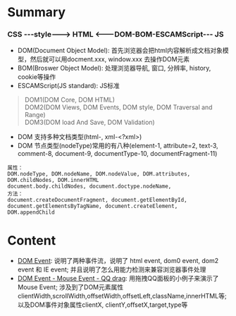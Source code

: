 # Summary
### CSS ---style---> HTML <---DOM-BOM-ESCAMScript--- JS   
* DOM(Document Object Model): 首先浏览器会把html内容解析成文档对象模型，然后就可以用docment.xxx, window.xxx 去操作DOM元素   
* BOM(Broswer Object Model): 处理浏览器导航, 窗口, 分辨率, history, cookie等操作   
* ESCAMScript(JS standard): JS标准     
> DOM1(DOM Core, DOM HTML)   
> DOM2(DOM Views, DOM Events, DOM style, DOM Traversal and Range)   
> DOM3(DOM load And Save, DOM Validation)    
* DOM 支持多种文档类型(html-<!doctype html>, xml-<?xml>)
* DOM 节点类型(nodeType)常用的有八种(element-1, attribute=2, text-3, comment-8, document-9, documentType-10, documentFragment-11)
```
属性： 
DOM.nodeType, DOM.nodeName, DOM.nodeValue, DOM.attributes, DOM.childNodes, DOM.innerHTML
document.body.childNodes, document.doctype.nodeName, 
方法：
document.createDocumentFragment, document.getElementById, document.getElementsByTagName, document.createElement, 
DOM.appendChild
```


# Content
* [DOM Event](): 说明了两种事件流，说明了 html event, dom0 event, dom2 event 和 IE event; 并且说明了怎么用能力检测来兼容浏览器事件处理   
* [DOM Event - Mouse Event - QQ drag](): 用拖拽QQ面板的小例子来演示了Mouse Event; 涉及到了DOM元素属性clientWidth,scrollWidth,offsetWidth,offsetLeft,className,innerHTML等;  以及DOM事件对象属性clientX, clientY,offsetX,target,type等   
